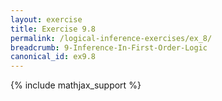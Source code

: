 ```yaml
---
layout: exercise
title: Exercise 9.8
permalink: /logical-inference-exercises/ex_8/
breadcrumb: 9-Inference-In-First-Order-Logic
canonical_id: ex9.8
---
```


{% include mathjax_support %}
